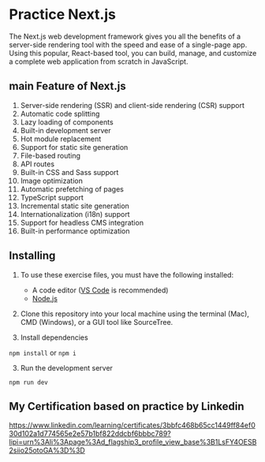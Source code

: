 # Practice Next.js

The Next.js web development framework gives you all the benefits of a server-side rendering tool with the speed and ease of a single-page app. Using this popular, React-based tool, you can build, manage, and customize a complete web application from scratch in JavaScript.

## main Feature of Next.js
1. Server-side rendering (SSR) and client-side rendering (CSR) support
2. Automatic code splitting
3. Lazy loading of components
4. Built-in development server
5. Hot module replacement
6. Support for static site generation
7. File-based routing
8. API routes
9. Built-in CSS and Sass support
10. Image optimization
11. Automatic prefetching of pages
12. TypeScript support
13. Incremental static site generation
14. Internationalization (i18n) support
15. Support for headless CMS integration
16. Built-in performance optimization


## Installing
1. To use these exercise files, you must have the following installed:
   - A code editor ([VS Code](https://code.visualstudio.com/) is recommended)
   - [Node.js](https://nodejs.org/en/)
 
2. Clone this repository into your local machine using the terminal (Mac), CMD (Windows), or a GUI tool like SourceTree.
3. Install dependencies

`npm install` or `npm i`

3. Run the development server

`npm run dev`


## My Certification based on practice by Linkedin
https://www.linkedin.com/learning/certificates/3bbfc468b65cc1449ff84ef030d102a1d774565e2e57b1bf822ddcbf6bbbc789?lipi=urn%3Ali%3Apage%3Ad_flagship3_profile_view_base%3B1LsFY4OESB2siio25otoGA%3D%3D